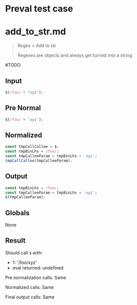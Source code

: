 # Preval test case

# add_to_str.md

> Regex > Add to str
>
> Regexes are objects and always get turned into a string

#TODO

## Input

`````js filename=intro
$(/foo/ + "xyz");
`````

## Pre Normal

`````js filename=intro
$(/foo/ + `xyz`);
`````

## Normalized

`````js filename=intro
const tmpCallCallee = $;
const tmpBinLhs = /foo/;
const tmpCalleeParam = tmpBinLhs + `xyz`;
tmpCallCallee(tmpCalleeParam);
`````

## Output

`````js filename=intro
const tmpBinLhs = /foo/;
const tmpCalleeParam = tmpBinLhs + `xyz`;
$(tmpCalleeParam);
`````

## Globals

None

## Result

Should call `$` with:
 - 1: '/foo/xyz'
 - eval returned: undefined

Pre normalization calls: Same

Normalized calls: Same

Final output calls: Same
